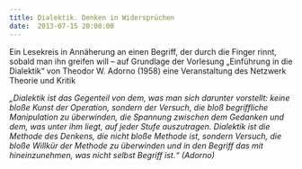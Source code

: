 ```yaml
---
title: Dialektik. Denken in Widersprüchen
date:  2013-07-15 20:00:00
---
```


Ein Lesekreis in Annäherung an einen Begriff, der durch die Finger
rinnt, sobald man ihn greifen will – auf Grundlage der Vorlesung „Einführung
in die Dialektik“ von Theodor W. Adorno (1958)  eine Veranstaltung des Netzwerk Theorie und Kritik




<em>„Dialektik ist das Gegenteil von dem, was man sich darunter
vorstellt: keine bloße Kunst der Operation, sondern der Versuch, die
bloß begriffliche Manipulation zu überwinden, die Spannung zwischen dem
Gedanken und dem, was unter ihm liegt, auf jeder Stufe
auszutragen. Dialektik ist die Methode des Denkens, die nicht bloße
Methode ist, sondern Versuch, die bloße Willkür der Methode zu
überwinden und in den Begriff das mit hineinzunehmen, was nicht selbst
Begriff ist.“ (Adorno)</em>



